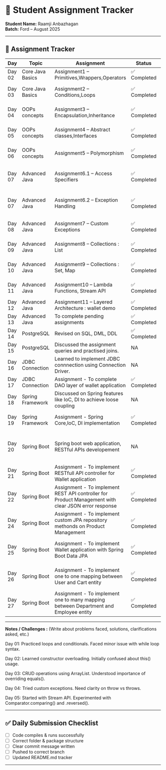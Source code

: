 # 📘 Student Assignment Tracker  

**Student Name:** Raamji Anbazhagan <br>
**Batch:** Ford – August 2025  

---

## 📅 Assignment Tracker  

| Day   | Topic                | Assignment                         | Status    | Reference Message                         |
|-------|----------------------|-----------------------------------------|--------------|------------------------------------------------------|
| Day 02 | Core Java Basics     | Assignment1 – Primitives,Wrappers,Operators       | ✅ Completed    | Implemented in [Assignment1.java](Assignments/Assignment1.java) and called in [Driver.java](Assignments/Driver.java)              |
| Day 03 | Core Java Basics         | Assignment2 – Conditions,Loops         | ✅ Completed    | Implemented in [Assignment2Part2.java](Assignments/Assignment1.java) and called in [Driver.java](Assignments/Driver.java)       |
| Day 04 | OOPs concepts          | Assignment3 – Encapsulation,Inheritance       | ✅ Completed | Implemented in [Assignments/assignment3](./Assignments/assignment3/) folder and called in [assignment3/Driver.java](Assignments/assignment3/Driver.java)         |
| Day 05 | OOPs concepts    | Assignment4 – Abstract classes,Interfaces  | ✅ Completed    | Implemented in [Assignments/assignment4](./Assignments/assignment4/) folder and called in [assignment4/Driver.java](Assignments/assignment4/Driver.java)     |
| Day 06 | OOPs concepts    | Assignment5 – Polymorphism   | ✅ Completed   | Implemented in [Assignments/assignment5](./Assignments/assignment5/) folder and called in [assignment5/Driver.java](Assignments/assignment5/Driver.java)               |
| Day 07 | Advanced Java    | Assignment6.1 – Access Specifiers | ✅ Completed   | Implemented in [Assignments/assignment6_1](./Assignments/assignment6_1/) folder and called in [assignment6_1/Driver.java](Assignments/assignment6_1/Driver.java)               |
| Day 07 | Advanced Java    | Assignment6.2 – Exception Handling  | ✅ Completed   | Implemented in [Assignments/assignment6_2](./Assignments/assignment6_2/) folder and called in [assignment6_2/Driver.java](Assignments/assignment6_2/Driver.java)               |
| Day 08 | Advanced Java   | Assignment7 – Custom Exceptions   | ✅ Completed   | Implemented in [Assignments/assignment7](./Assignments/assignment7/) folder and called in [assignment7/Driver.java](Assignments/assignment7/Driver.java)               |
| Day 09 | Advanced Java    | Assignment8 – Collections : List  | ✅ Completed   | Implemented in [Assignments/assignment8](./Assignments/assignment8/) folder and called in [assignment8/Driver.java](Assignments/assignment8/Driver.java)               |
| Day 10 | Advanced Java    | Assignment9 – Collections : Set, Map  | ✅ Completed   | Implemented in [Assignments/assignment9](./Assignments/assignment9/) folder and called in [assignment9/Driver.java](Assignments/assignment9/Driver.java)               |
| Day 11 | Advanced Java    | Assignment10 – Lambda Functions, Stream API   | ✅ Completed   | Implemented Lambda  functions  in [LambdaDriver.java](Assignments/assignment10/LambdaDriver.java) and Stream API in [StreamDriver.java](Assignments/assignment10/StreamDriver.java)           |
| Day 12 | Advanced Java    | Assignment11 –  Layered Architecture : wallet demo  | ✅ Completed   | Implemented using Map in   [WalletServiceImpl.java](./Assignments/WalletServiceImpl.java)        |
| Day 13 | Advanced Java    | To complete pending assignments   | ✅ Completed   | Discussed the layered architecture with wallet demo      |
| Day 14 | PostgreSQL       | Revised on SQL, DML, DDL   |     ✅ Completed   | SQL queries in [PostgreSQL.txt](./Assignments/PostgreSQL.txt)    |
| Day 15 | PostgreSQL    | Discussed the assignment queries and practised joins.   | NA |  NA|
| Day 16 | JDBC Connection   | Learned to implement JDBC connnection using Connection Driver.   |  NA |   Created sample tables and practised CRUD operations through JDBC   |
| Day 17 | JDBC Connection   |Assignment  - To complete DAO layer of wallet application   |  ✅ Completed  | Implemented in [wallet/WalletDAOImpl.java](./Assignments/wallet/WalletDAOImpl.java)   |
| Day 18 | Spring Framework    | Discussed on Spring features like IoC, DI to achieve loose coupling   |   NA |   Practiced IoC like XML, Java, Annotaion  and DI like field level, constructor level |
| Day 19 | Spring Framework    | Assignment - Spring Core,IoC, DI implementation | ✅ Completed  |  Implemented in [Assignments/food_delivery](./Assignments/food_delivery/) folder and controlled in [MainApp.java](./Assignments/food_delivery/MainApp.java)  |
| Day 20 |  Spring Boot   |  Spring boot web application, RESTful APIs developement  |  NA  |  Discussed on servlets, HTTP requests, and the MVC architecture, upgrading Standalone Application to Web Application with Layered  Architecture |
| Day 21 |  Spring Boot   |  Assignment - To implement RESTfull API controller for Wallet application |  ✅ Completed   |  Implemented in [wallet/WalletController.java](./Assignments/wallet/WalletController.java)  |
| Day 22 |  Spring Boot   |  Assignment - To implement REST API controller for Product Management with clear JSON error response |  ✅ Completed   |  Implemented REST API in [product/ProductController.java](./Assignments/product/ProductController.java) and error handler in [product/ProductControllerAdvice.java](./Assignments/product/ProductControllerAdvice.java) |
| Day 24 |  Spring Boot   |  Assignment - To implement custom JPA repository methonds on Product Management |  ✅ Completed   |  Implemented custom JPA methods in [product-with-jpa/ProductDAO.java](./Assignments/product-with-jpa/ProductDAO.java) except Advanced Queries and Pagination & Performance       |
| Day 25 |  Spring Boot   |  Assignment - To implement Wallet application with Spring Boot Data JPA  | ✅ Completed  |Implemented   in [wallet-with-jpa/WalletRepository.java](./Assignments/wallet-with-jpa/WalletRepository.java) and services in [wallet-with-jpa/WalletServiceImpl.java](./Assignments/wallet-with-jpa/WalletServiceImpl.java)|
| Day 26 |  Spring Boot   |  Assignment - To implement one to one mapping between User and Cart entity | ✅ Completed  | Implemented bi-directional one to one mapping between [UserTable.java](./Assignments/oneToOne/users/UserTable.java) and [Cart.java](./Assignments/oneToOne/cart/Cart.java) in [Assignments/oneToOne](./Assignments/oneToOne/) folder|
| Day 27 |  Spring Boot   |  Assignment - To implement one to many mapping between Department and Employee entity | ✅ Completed  | Implemented bi-directional one to many mapping between [Department.java](./Assignments/oneToMany/department/Department.java) and [Employee.java](./Assignments/oneToMany/employee/Employee.java) in [Assignments/oneToMany](./Assignments/oneToMany) folder|
---

**Notes / Challenges :** (Write about problems faced, solutions, clarifications asked, etc.)

Day 01: Practiced loops and conditionals. Faced minor issue with while loop syntax.

Day 02: Learned constructor overloading. Initially confused about this() usage.

Day 03: CRUD operations using ArrayList. Understood importance of overriding equals().

Day 04: Tried custom exceptions. Need clarity on throw vs throws.

Day 05: Started with Stream API. Experimented with Comparator.comparing() and .reversed().


---

## ✅ Daily Submission Checklist  

- [ ] Code compiles & runs successfully  
- [ ] Correct folder & package structure  
- [ ] Clear commit message written  
- [ ] Pushed to correct branch  
- [ ] Updated README.md tracker  

---
